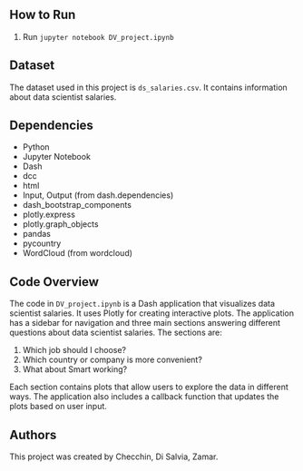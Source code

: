 
## How to Run

1. Run `jupyter notebook DV_project.ipynb`

## Dataset

The dataset used in this project is `ds_salaries.csv`. It contains information about data scientist salaries.

## Dependencies

- Python
- Jupyter Notebook
- Dash
- dcc
- html
- Input, Output (from dash.dependencies)
- dash_bootstrap_components
- plotly.express
- plotly.graph_objects
- pandas
- pycountry
- WordCloud (from wordcloud)

## Code Overview

The code in `DV_project.ipynb` is a Dash application that visualizes data scientist salaries. It uses Plotly for creating interactive plots. The application has a sidebar for navigation and three main sections answering different questions about data scientist salaries. The sections are:

1. Which job should I choose?
2. Which country or company is more convenient?
3. What about Smart working?

Each section contains plots that allow users to explore the data in different ways. The application also includes a callback function that updates the plots based on user input.

## Authors

This project was created by Checchin, Di Salvia, Zamar.